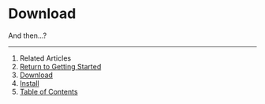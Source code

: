 Download
========

And then...?

--------------------------------------------------------------------------------

1. Related Articles
3. [Return to Getting Started](../../started/)
4. [Download](../download/)
5. [Install](../install/)
6. [Table of Contents](../../../)

